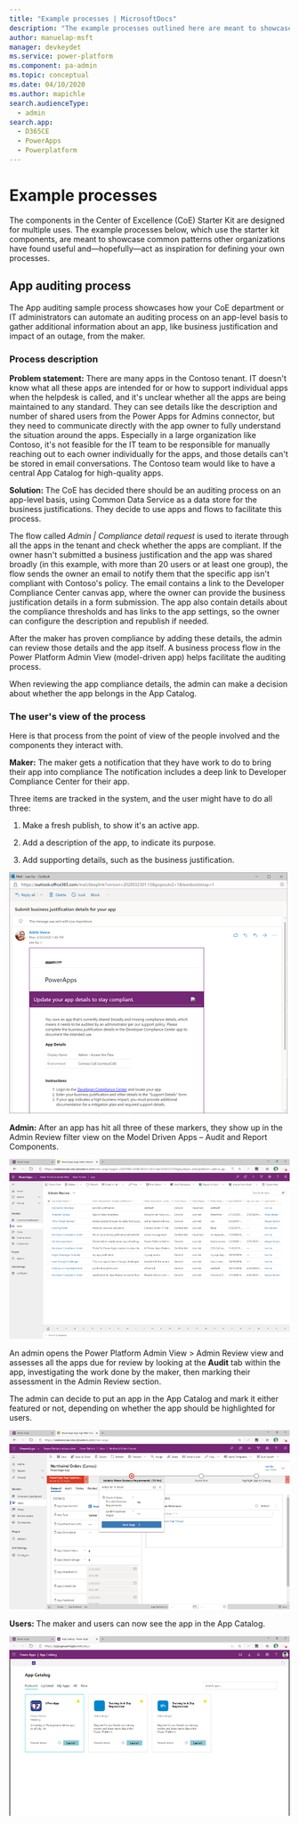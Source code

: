```yaml
---
title: "Example processes | MicrosoftDocs"
description: "The example processes outlined here are meant to showcase common patterns other organizations have found useful and act as inspiration for defining your own processes."
author: manuelap-msft
manager: devkeydet
ms.service: power-platform
ms.component: pa-admin
ms.topic: conceptual
ms.date: 04/10/2020
ms.author: mapichle
search.audienceType: 
  - admin
search.app: 
  - D365CE
  - PowerApps
  - Powerplatform
---
```

# Example processes

The components in the Center of Excellence (CoE) Starter Kit are designed for multiple uses. The example processes below, which use the starter kit components, are meant to showcase common patterns other organizations have found useful and&mdash;hopefully&mdash;act as inspiration for defining your own processes.

## App auditing process

The App auditing sample process showcases how your CoE department or IT administrators can automate an auditing process on an app-level basis to gather additional information about an app, like business justification and impact of an outage, from the maker.

### Process description

**Problem statement:** There are many apps in the Contoso tenant. IT doesn't know what all these apps are intended for or how to support individual apps when the helpdesk is called, and it's unclear whether all the apps are being maintained to any standard. They can see details like the description and number of shared users from the Power Apps for Admins connector, but they need to communicate directly with the app owner to fully understand the situation around the apps. Especially in a large organization like Contoso, it's not feasible for the IT team to be responsible for manually reaching out to each owner individually for the apps, and those details can't be stored in email conversations. The Contoso team would like to have a central App Catalog for high-quality apps.

**Solution:** The CoE has decided there should be an auditing process on an app-level basis, using Common Data Service as a data store for the business justifications. They decide to use apps and flows to facilitate this process.

The flow called *Admin \| Compliance detail request* is used to iterate through all the apps in the tenant and check whether the apps are compliant. If the owner hasn't submitted a business justification and the app was shared broadly (in this example, with more than 20 users or at least one group), the flow sends the owner an email to notify them that the specific app isn't compliant with Contoso's policy. The email contains a link to the Developer Compliance Center canvas app, where the owner can provide the business justification details in a form submission. The app also contain details about the compliance thresholds and has links to the app settings, so the owner can configure the description and republish if needed.

After the maker has proven compliance by adding these details, the admin can review those details and the app itself. A business process flow in the Power Platform Admin View (model-driven app) helps facilitate the auditing process.

When reviewing the app compliance details, the admin can make a decision about whether the app belongs in the App Catalog.

### The user's view of the process

Here is that process from the point of view of the people involved and the components they interact with.

**Maker:** The maker gets a notification that they have work to do to bring their app into compliance The notification includes a deep link to Developer Compliance Center for their app.

Three items are tracked in the system, and the user might have to do all three:

1. Make a fresh publish, to show it's an active app.

1. Add a description of the app, to indicate its purpose.

1. Add supporting details, such as the business justification.

![User PoV of sample audit process](media/coe55.png "User point of view in an audit process")

**Admin:** After an app has hit all three of these markers, they show up in the Admin Review filter view on the Model Driven Apps – Audit and Report Components.

![Admin PoV of sample audit process](media/coe71.png "Admin point of view in an audit process")

An admin opens the Power Platform Admin View > Admin Review view and assesses all the apps due for review by looking at the **Audit** tab within the app, investigating the work done by the maker, then marking their assessment in the Admin Review section.

The admin can decide to put an app in the App Catalog and mark it either featured or not, depending on whether the app should be highlighted for users.

![Validate maker requirements](media/coe54.png "Validate maker requirements")

**Users:** The maker and users can now see the app in the App Catalog.

![App Catalog](media/coe67.png "App Catalog")
